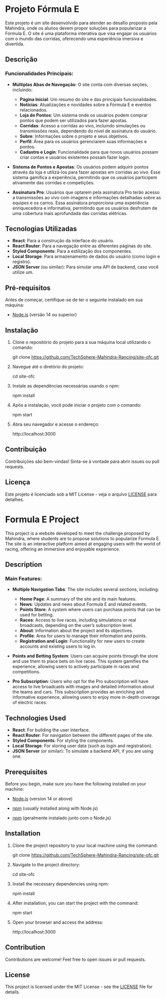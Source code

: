 # Projeto Fórmula E

Este projeto é um site desenvolvido para atender ao desafio proposto pela Mahindra, onde os alunos devem propor soluções para popularizar a Fórmula E. O site é uma plataforma interativa que visa engajar os usuários com o mundo das corridas, oferecendo uma experiência imersiva e divertida.

## Descrição

### Funcionalidades Principais:

- **Múltiplas Abas de Navegação**: O site conta com diversas seções, incluindo:
  - **Página Inicial**: Um resumo do site e das principais funcionalidades.
  - **Notícias**: Atualizações e novidades sobre a Fórmula E e eventos relacionados.
  - **Loja de Pontos**: Um sistema onde os usuários podem comprar pontos que podem ser utilizados para fazer apostas.
  - **Corridas**: Acesso a corridas ao vivo, incluindo simulações ou transmissões reais, dependendo do nível de assinatura do usuário.
  - **Sobre**: Informações sobre o projeto e seus objetivos.
  - **Perfil**: Área para os usuários gerenciarem suas informações e pontos.
  - **Cadastro e Login**: Funcionalidade para que novos usuários possam criar contas e usuários existentes possam fazer login.

- **Sistema de Pontos e Apostas**: Os usuários podem adquirir pontos através da loja e utilizá-los para fazer apostas em corridas ao vivo. Esse sistema gamifica a experiência, permitindo que os usuários participem ativamente das corridas e competições.

- **Assinatura Pro**: Usuários que optarem pela assinatura Pro terão acesso a transmissões ao vivo com imagens e informações detalhadas sobre as equipes e os carros. Essa assinatura proporciona uma experiência enriquecedora e informativa, permitindo que os usuários desfrutem de uma cobertura mais aprofundada das corridas elétricas.

## Tecnologias Utilizadas

- **React**: Para a construção da interface do usuário.
- **React Router**: Para a navegação entre as diferentes páginas do site.
- **Styled Components**: Para a estilização dos componentes.
- **Local Storage**: Para armazenamento de dados do usuário (como login e registro).
- **JSON Server** (ou similar): Para simular uma API de backend, caso você utilize um.

## Pré-requisitos

Antes de começar, certifique-se de ter o seguinte instalado em sua máquina:

- [Node.js](https://nodejs.org/) (versão 14 ou superior)

## Instalação

1. Clone o repositório do projeto para a sua máquina local utilizando o comando:

   git clone https://github.com/TechSphere-Mahindra-Rancing/site-ofc.git

2. Navegue até o diretório do projeto:

   cd site-ofc

3. Instale as dependências necessárias usando o npm:

   npm install

4. Após a instalação, você pode iniciar o projeto com o comando:

   npm start

5. Abra seu navegador e acesse o endereço:

   http://localhost:3000

## Contribuição

Contribuições são bem-vindas! Sinta-se à vontade para abrir issues ou pull requests.

## Licença

Este projeto é licenciado sob a MIT License - veja o arquivo [LICENSE](LICENSE) para detalhes.

# Formula E Project

This project is a website developed to meet the challenge proposed by Mahindra, where students are to propose solutions to popularize Formula E. The site is an interactive platform aimed at engaging users with the world of racing, offering an immersive and enjoyable experience.

## Description

### Main Features:

- **Multiple Navigation Tabs**: The site includes several sections, including:
  - **Home Page**: A summary of the site and its main features.
  - **News**: Updates and news about Formula E and related events.
  - **Points Store**: A system where users can purchase points that can be used for betting.
  - **Races**: Access to live races, including simulations or real broadcasts, depending on the user’s subscription level.
  - **About**: Information about the project and its objectives.
  - **Profile**: Area for users to manage their information and points.
  - **Registration and Login**: Functionality for new users to create accounts and existing users to log in.

- **Points and Betting System**: Users can acquire points through the store and use them to place bets on live races. This system gamifies the experience, allowing users to actively participate in races and competitions.

- **Pro Subscription**: Users who opt for the Pro subscription will have access to live broadcasts with images and detailed information about the teams and cars. This subscription provides an enriching and informative experience, allowing users to enjoy more in-depth coverage of electric races.

## Technologies Used

- **React**: For building the user interface.
- **React Router**: For navigation between the different pages of the site.
- **Styled Components**: For styling the components.
- **Local Storage**: For storing user data (such as login and registration).
- **JSON Server** (or similar): To simulate a backend API, if you are using one.

## Prerequisites

Before you begin, make sure you have the following installed on your machine:

- [Node.js](https://nodejs.org/) (version 14 or above)
- [npm](https://www.npmjs.com/) (usually installed along with Node.js)

- [npm](https://www.npmjs.com/) (geralmente instalado junto com o Node.js)

## Installation

1. Clone the project repository to your local machine using the command:

   git clone https://github.com/TechSphere-Mahindra-Rancing/site-ofc.git

2. Navigate to the project directory:

   cd site-ofc
3. Install the necessary dependencies using npm:

   npm install

4. After installation, you can start the project with the command:

   npm start

5. Open your browser and access the address:

   http://localhost:3000

## Contribution

Contributions are welcome! Feel free to open issues or pull requests.

## License

This project is licensed under the MIT License - see the [LICENSE](LICENSE) file for details.



